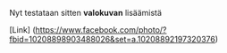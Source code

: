 Nyt testataan sitten **valokuvan** lisäämistä

[Link] (https://www.facebook.com/photo/?fbid=10208898903488026&set=a.10208892197320376)


